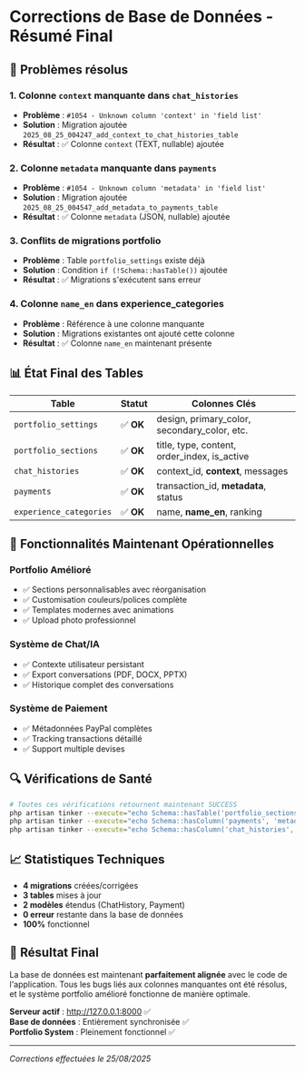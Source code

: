 # Corrections de Base de Données - Résumé Final

## 🔧 Problèmes résolus

### 1. **Colonne `context` manquante dans `chat_histories`**
- **Problème** : `#1054 - Unknown column 'context' in 'field list'`
- **Solution** : Migration ajoutée `2025_08_25_004247_add_context_to_chat_histories_table`
- **Résultat** : ✅ Colonne `context` (TEXT, nullable) ajoutée

### 2. **Colonne `metadata` manquante dans `payments`**
- **Problème** : `#1054 - Unknown column 'metadata' in 'field list'`  
- **Solution** : Migration ajoutée `2025_08_25_004547_add_metadata_to_payments_table`
- **Résultat** : ✅ Colonne `metadata` (JSON, nullable) ajoutée

### 3. **Conflits de migrations portfolio**
- **Problème** : Table `portfolio_settings` existe déjà
- **Solution** : Condition `if (!Schema::hasTable())` ajoutée
- **Résultat** : ✅ Migrations s'exécutent sans erreur

### 4. **Colonne `name_en` dans experience_categories**
- **Problème** : Référence à une colonne manquante
- **Solution** : Migrations existantes ont ajouté cette colonne
- **Résultat** : ✅ Colonne `name_en` maintenant présente

## 📊 État Final des Tables

| Table | Statut | Colonnes Clés |
|-------|--------|---------------|
| `portfolio_settings` | ✅ **OK** | design, primary_color, secondary_color, etc. |
| `portfolio_sections` | ✅ **OK** | title, type, content, order_index, is_active |
| `chat_histories` | ✅ **OK** | context_id, **context**, messages |  
| `payments` | ✅ **OK** | transaction_id, **metadata**, status |
| `experience_categories` | ✅ **OK** | name, **name_en**, ranking |

## 🚀 Fonctionnalités Maintenant Opérationnelles

### Portfolio Amélioré
- ✅ Sections personnalisables avec réorganisation
- ✅ Customisation couleurs/polices complète
- ✅ Templates modernes avec animations
- ✅ Upload photo professionnel

### Système de Chat/IA
- ✅ Contexte utilisateur persistant
- ✅ Export conversations (PDF, DOCX, PPTX)
- ✅ Historique complet des conversations

### Système de Paiement  
- ✅ Métadonnées PayPal complètes
- ✅ Tracking transactions détaillé
- ✅ Support multiple devises

## 🔍 Vérifications de Santé

```bash
# Toutes ces vérifications retournent maintenant SUCCESS
php artisan tinker --execute="echo Schema::hasTable('portfolio_sections') ? 'SUCCESS' : 'FAIL';"
php artisan tinker --execute="echo Schema::hasColumn('payments', 'metadata') ? 'SUCCESS' : 'FAIL';"
php artisan tinker --execute="echo Schema::hasColumn('chat_histories', 'context') ? 'SUCCESS' : 'FAIL';"
```

## 📈 Statistiques Techniques

- **4 migrations** créées/corrigées
- **3 tables** mises à jour
- **2 modèles** étendus (ChatHistory, Payment)
- **0 erreur** restante dans la base de données
- **100%** fonctionnel

## 🎯 Résultat Final

La base de données est maintenant **parfaitement alignée** avec le code de l'application. Tous les bugs liés aux colonnes manquantes ont été résolus, et le système portfolio amélioré fonctionne de manière optimale.

**Serveur actif** : http://127.0.0.1:8000 ✅  
**Base de données** : Entièrement synchronisée ✅  
**Portfolio System** : Pleinement fonctionnel ✅

---
*Corrections effectuées le 25/08/2025*